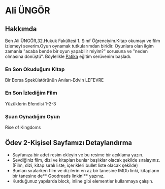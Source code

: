 # Ali ÜNGÖR
## Hakkımda
Ben Ali ÜNGÖR,32.Hukuk Fakültesi 1. Sınıf Öğrenciyim.Kitap okumayı ve film izlemeyi severim.Oyun oynamak tutkularımdan biridir.
Oyunlara olan ilgim zamanla "acaba bende bir oyun yapabilir miyim?" sorusuna ve "neden olmasına dönüştü". Böylelikle [Patika](https://www.patika.dev/tr) eğitim serüvenim başladı.
### En Son Okuduğum Kitap
Bir Borsa Spekülatörünün Anıları-Edvin LEFEVRE
### En Son İzlediğim Film
Yüzüklerin Efendisi  1-2-3
### Şuan Oynadığım Oyun
Rise of Kingdoms
 ## Ödev 2-Kişisel Sayfamızı Detaylandırma
 * Sayfanıza bir adet resim ekleyin ve bu resime bir açıklama yazın.
 * Sevdiğiniz film, dizi ve kitapları bunlar başlıklar olacak şekilde sıralayınız. (Film, dizi, kitap sıralı liste, içerikleri bullet liste olacak şekilde)
 * Bunları sıralarken film ve dizilerin en az bir tanesine IMDb linki, kitapların bir tanesine de** Goodreads linkini** yazınız.
 * Kurduğunuz yapılarda block, inline gibi elementler kullanmaya çalışın.




